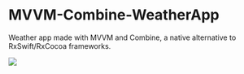# MVVM-Combine-WeatherApp
Weather app made with MVVM and Combine, a native alternative to RxSwift/RxCocoa frameworks.

![](https://s5.gifyu.com/images/weather_final-1.gif)

